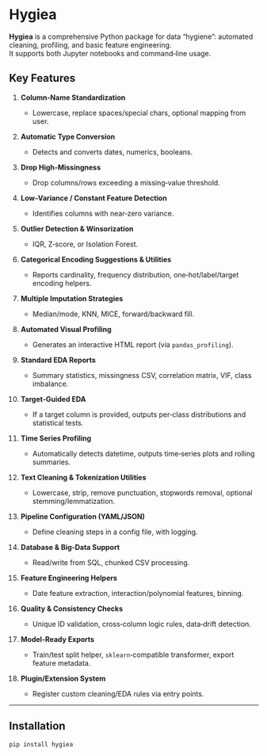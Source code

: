 # Hygiea

**Hygiea** is a comprehensive Python package for data “hygiene”: automated cleaning, profiling, and basic feature engineering.  
It supports both Jupyter notebooks and command‑line usage.

## Key Features

1. **Column‑Name Standardization**  
   - Lowercase, replace spaces/special chars, optional mapping from user.

2. **Automatic Type Conversion**  
   - Detects and converts dates, numerics, booleans.

3. **Drop High‑Missingness**  
   - Drop columns/rows exceeding a missing‐value threshold.

4. **Low‑Variance / Constant Feature Detection**  
   - Identifies columns with near‑zero variance.

5. **Outlier Detection & Winsorization**  
   - IQR, Z‑score, or Isolation Forest.

6. **Categorical Encoding Suggestions & Utilities**  
   - Reports cardinality, frequency distribution, one‑hot/label/target encoding helpers.

7. **Multiple Imputation Strategies**  
   - Median/mode, KNN, MICE, forward/backward fill.

8. **Automated Visual Profiling**  
   - Generates an interactive HTML report (via `pandas_profiling`).

9. **Standard EDA Reports**  
   - Summary statistics, missingness CSV, correlation matrix, VIF, class imbalance.

10. **Target‑Guided EDA**  
    - If a target column is provided, outputs per‑class distributions and statistical tests.

11. **Time Series Profiling**  
    - Automatically detects datetime, outputs time‑series plots and rolling summaries.

12. **Text Cleaning & Tokenization Utilities**  
    - Lowercase, strip, remove punctuation, stopwords removal, optional stemming/lemmatization.

13. **Pipeline Configuration (YAML/JSON)**  
    - Define cleaning steps in a config file, with logging.

14. **Database & Big‑Data Support**  
    - Read/write from SQL, chunked CSV processing.

15. **Feature Engineering Helpers**  
    - Date feature extraction, interaction/polynomial features, binning.

16. **Quality & Consistency Checks**  
    - Unique ID validation, cross‑column logic rules, data‐drift detection.

17. **Model‑Ready Exports**  
    - Train/test split helper, `sklearn`‐compatible transformer, export feature metadata.

18. **Plugin/Extension System**  
    - Register custom cleaning/EDA rules via entry points.

---

## Installation

```bash
pip install hygiea
